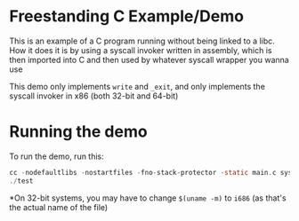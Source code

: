 # Freestanding C Example/Demo

This is an example of a C program running without being linked to a libc. How
it does it is by using a syscall invoker written in assembly, which is then
imported into C and then used by whatever syscall wrapper you wanna use

This demo only implements `write` and `_exit`, and only implements the syscall
invoker in x86 (both 32-bit and 64-bit)

# Running the demo

To run the demo, run this:

```c
cc -nodefaultlibs -nostartfiles -fno-stack-protector -static main.c syscall-$(uname -m) -o test
./test
```

*On 32-bit systems, you may have to change `$(uname -m)` to `i686` (as that's
the actual name of the file)
